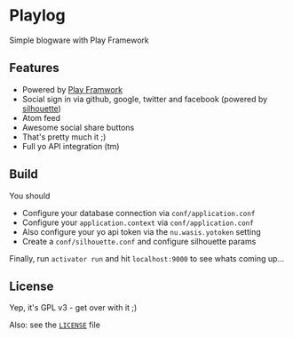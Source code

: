 # Playlog

Simple blogware with Play Framework

## Features
  - Powered by [Play Framwork](http://www.playframework.com/)
  - Social sign in via github, google, twitter and facebook (powered by [silhouette](http://silhouette.mohiva.com/))
  - Atom feed
  - Awesome social share buttons
  - That's pretty much it ;)
  - Full yo API integration (tm)

## Build

You should

  - Configure your database connection via `conf/application.conf`
  - Configure your `application.context` via `conf/application.conf`
  - Also configure your yo api token via the `nu.wasis.yotoken` setting
  - Create a `conf/silhouette.conf` and configure silhouette params

Finally, run `activator run` and hit `localhost:9000` to see whats coming up...

## License

Yep, it's GPL v3 - get over with it ;)

Also: see the [`LICENSE`](https://raw.githubusercontent.com/sne11ius/playlog/master/LICENSE) file

